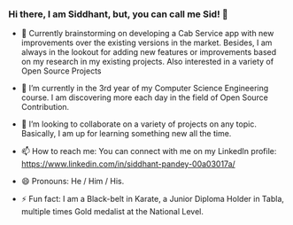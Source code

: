 ### Hi there, I am Siddhant, but, you can call me Sid! 👋


- 🔭 Currently brainstorming on developing a Cab Service app with new improvements over the existing versions in the market. Besides, I am always in the lookout for adding new features or improvements based on my research in my existing projects. Also interested in a variety of Open Source Projects

- 🌱 I’m currently in the 3rd year of my Computer Science Engineering course. I am discovering more each day in the field of Open Source Contribution.

- 👯 I’m looking to collaborate on a variety of projects on any topic. Basically, I am up for learning something new all the time.

- 📫 How to reach me: You can connect with me on my LinkedIn profile: https://www.linkedin.com/in/siddhant-pandey-00a03017a/

- 😄 Pronouns: He / Him / His.

- ⚡ Fun fact: I am a Black-belt in Karate, a Junior Diploma Holder in Tabla, multiple times Gold medalist at the National Level.


